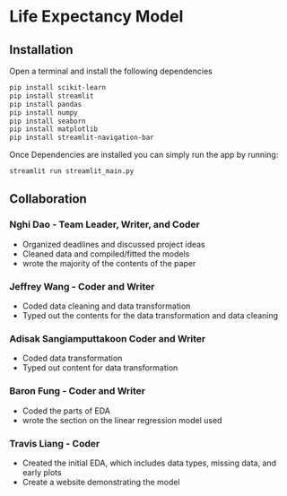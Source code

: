 # Life Expectancy Model
## Installation
Open a terminal and install the following dependencies
``` bash
pip install scikit-learn
pip install streamlit
pip install pandas
pip install numpy
pip install seaborn
pip install matplotlib
pip install streamlit-navigation-bar
```
Once Dependencies are installed you can simply run the app by running:
``` bash
streamlit run streamlit_main.py
```

## Collaboration
### Nghi Dao - Team Leader, Writer, and Coder
- Organized deadlines and discussed project ideas
- Cleaned data and compiled/fitted the models
- wrote the majority of the contents of the paper

### Jeffrey Wang - Coder and Writer
- Coded data cleaning and data transformation
- Typed out the contents for the data transformation and data cleaning

### Adisak Sangiamputtakoon Coder and Writer
- Coded data transformation
- Typed out content for data transformation

### Baron Fung - Coder and Writer
- Coded the parts of EDA
- wrote the section on the linear regression model used

### Travis Liang - Coder
- Created the initial EDA, which includes data types, missing data, and early plots
- Create a website demonstrating the model
